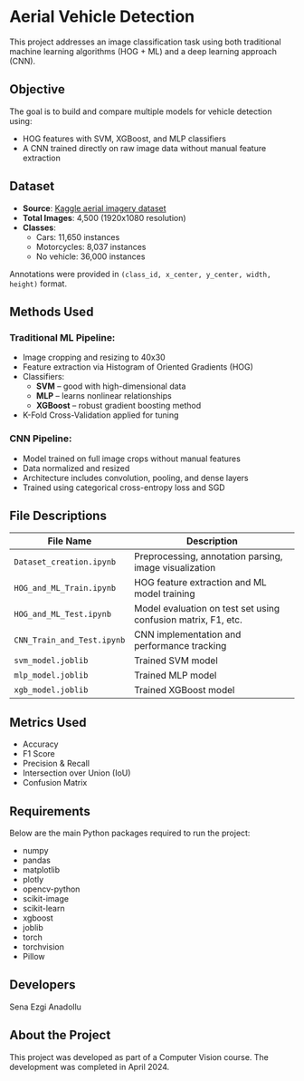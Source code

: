 # Aerial Vehicle Detection

This project addresses an image classification task using both traditional machine learning algorithms (HOG + ML) and a deep learning approach (CNN). 

## Objective

The goal is to build and compare multiple models for vehicle detection using:
- HOG features with SVM, XGBoost, and MLP classifiers
- A CNN trained directly on raw image data without manual feature extraction

## Dataset

- **Source**: [Kaggle aerial imagery dataset](https://www.kaggle.com/datasets/javiersanchezsoriano/traffic-images-captured-from-uavs)
- **Total Images**: 4,500 (1920x1080 resolution)
- **Classes**:
  - Cars: 11,650 instances
  - Motorcycles: 8,037 instances
  - No vehicle: 36,000 instances
    
Annotations were provided in `(class_id, x_center, y_center, width, height)` format.

## Methods Used

### Traditional ML Pipeline:
- Image cropping and resizing to 40x30
- Feature extraction via Histogram of Oriented Gradients (HOG)
- Classifiers:
  - **SVM** – good with high-dimensional data
  - **MLP** – learns nonlinear relationships
  - **XGBoost** – robust gradient boosting method
- K-Fold Cross-Validation applied for tuning

### CNN Pipeline:
- Model trained on full image crops without manual features
- Data normalized and resized
- Architecture includes convolution, pooling, and dense layers
- Trained using categorical cross-entropy loss and SGD

## File Descriptions

| File Name                    | Description                                                 |
|-----------------------------|-------------------------------------------------------------|
| `Dataset_creation.ipynb`    | Preprocessing, annotation parsing, image visualization      |
| `HOG_and_ML_Train.ipynb`    | HOG feature extraction and ML model training                |
| `HOG_and_ML_Test.ipynb`     | Model evaluation on test set using confusion matrix, F1, etc.|
| `CNN_Train_and_Test.ipynb`  | CNN implementation and performance tracking                 |
| `svm_model.joblib`          | Trained SVM model                                           |
| `mlp_model.joblib`          | Trained MLP model                                           |
| `xgb_model.joblib`          | Trained XGBoost model                                       |

## Metrics Used

- Accuracy
- F1 Score
- Precision & Recall
- Intersection over Union (IoU)
- Confusion Matrix

## Requirements
Below are the main Python packages required to run the project:
- numpy
- pandas
- matplotlib
- plotly
- opencv-python
- scikit-image
- scikit-learn
- xgboost
- joblib
- torch
- torchvision
- Pillow

## Developers
Sena Ezgi Anadollu

## About the Project
This project was developed as part of a Computer Vision course. The development was completed in April 2024.
